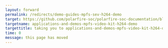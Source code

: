 ```yaml
---
layout: forward
permalink: /redirects/demo-guides-mpfs-sev-h264-demo
target: https://github.com/polarfire-soc/polarfire-soc-documentation/blob/master/applications-and-demos/mpfs-video-kit-h264-demo.md
targetname: applications-and-demos-mpfs-video-kit-h264-demo
targettitle: taking you to applications-and-demos-mpfs-video-kit-h264-demo
time: 0
message: this page has moved
---
```

